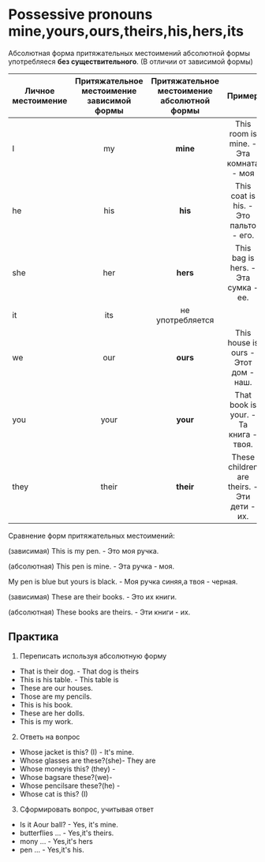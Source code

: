 # Possessive pronouns mine,yours,ours,theirs,his,hers,its

Абсолютная форма притяжательных местоимений абсолютной формы употребляеся **без существительного**. (В отличии от зависимой формы)

| Личное местоимение| Притяжательное местоимение зависимой формы| Притяжательное местоимение абсолютной формы| Пример| Перевод |
| ------------- |:-------------:|:-------------:| :-------------:|:-------------:|
| I| my| **mine**  | This room is mine. - Эта комната - моя | мой,моя,мое,мои | 
| he| his| **his** | This coat is his. - Это пальто - его. | его  | 
| she| her| **hers** | This bag is hers. - Эта сумка - ее.   | ее | 
| it| its| не употребляется |    | его,ее | 
| we| our| **ours** | This house is ours - Этот дом - наш.  | наш,наша,наше,наши | 
| you| your| **your**  | That book is your. - Та книга - твоя.   | твой,твоя,твое,твои,ваш,ваша,ваше,ваши | 
| they| their| **their** |  These children are theirs. - Эти дети - их.  | их |


Сравнение форм притяжательных местоимений:

(зависимая) This is my pen. - Это моя ручка.

(абсолютная) This pen is mine. - Эта ручка - моя.

My pen is blue but yours is black. - Моя ручка синяя,а твоя - черная.

(зависимая) These are their books. - Это их книги.

(абсолютная) These books are theirs. - Эти книги - их.

## Практика

1. Переписать используя абсолютную форму
- That is their dog. - That dog is theirs
- This is his table.  - This table is
- These are our houses.
- Those are my pencils.
- This is his book.
- These are her dolls.
- This is my work.

2. Ответь на вопрос
- Whose jacket is this? (I) - It's mine.
- Whose glasses are these?(she)- They are
- Whose moneyis this? (they) -
- Whose bagsare these?(we)-
- Whose pencilsare these?(he) -
- Whose cat is this? (I)

3. Сформировать вопрос, учитывая ответ
- Is it Aour ball? - Yes, it's mine.
- butterflies ... - Yes,it's theirs.
- mony ... - Yes,it's hers
- pen ... - Yes,it's his.




